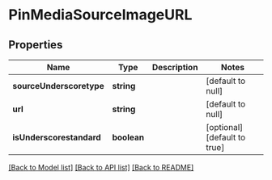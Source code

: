 # PinMediaSourceImageURL

## Properties
Name | Type | Description | Notes
------------ | ------------- | ------------- | -------------
**sourceUnderscoretype** | **string** |  | [default to null]
**url** | **string** |  | [default to null]
**isUnderscorestandard** | **boolean** |  | [optional] [default to true]

[[Back to Model list]](../README.md#documentation-for-models) [[Back to API list]](../README.md#documentation-for-api-endpoints) [[Back to README]](../README.md)


